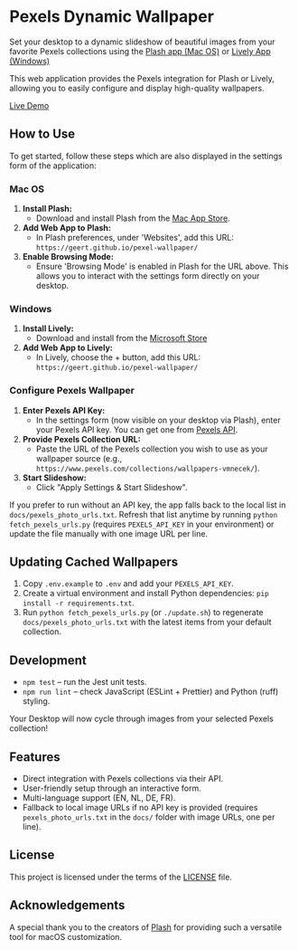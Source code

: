 # Pexels Dynamic Wallpaper

Set your desktop to a dynamic slideshow of beautiful images from your favorite Pexels collections using the [Plash app (Mac OS)](https://apps.apple.com/us/app/plash/id1494023538) or [Lively App (Windows)](https://apps.microsoft.com/detail/9NTM2QC6QWS7)

This web application provides the Pexels integration for Plash or Lively, allowing you to easily configure and display high-quality wallpapers.

[Live Demo](https://geert.github.io/pexel-wallpaper/)

## How to Use

To get started, follow these steps which are also displayed in the settings form of the application:

### Mac OS
1.  **Install Plash:**
    *   Download and install Plash from the [Mac App Store](https://apps.apple.com/us/app/plash/id1494023538).
2.  **Add Web App to Plash:**
    *   In Plash preferences, under 'Websites', add this URL: `https://geert.github.io/pexel-wallpaper/`
3.  **Enable Browsing Mode:**
    *   Ensure 'Browsing Mode' is enabled in Plash for the URL above. This allows you to interact with the settings form directly on your desktop.

### Windows
1. **Install Lively:**
   *  Download and install from the [Microsoft Store](https://apps.microsoft.com/detail/9NTM2QC6QWS7)
2. **Add Web App to Lively:**
   *  In Lively, choose the + button, add this URL: `https://geert.github.io/pexel-wallpaper/`

### Configure Pexels Wallpaper
1.  **Enter Pexels API Key:**
    *   In the settings form (now visible on your desktop via Plash), enter your Pexels API key. You can get one from [Pexels API](https://www.pexels.com/api/key/).
2.  **Provide Pexels Collection URL:**
    *   Paste the URL of the Pexels collection you wish to use as your wallpaper source (e.g., `https://www.pexels.com/collections/wallpapers-vmnecek/`).
3.  **Start Slideshow:**
    *   Click "Apply Settings & Start Slideshow".

If you prefer to run without an API key, the app falls back to the local list in `docs/pexels_photo_urls.txt`. Refresh that list anytime by running `python fetch_pexels_urls.py` (requires `PEXELS_API_KEY` in your environment) or update the file manually with one image URL per line.

## Updating Cached Wallpapers

1. Copy `.env.example` to `.env` and add your `PEXELS_API_KEY`.
2. Create a virtual environment and install Python dependencies: `pip install -r requirements.txt`.
3. Run `python fetch_pexels_urls.py` (or `./update.sh`) to regenerate `docs/pexels_photo_urls.txt` with the latest items from your default collection.

## Development

- `npm test` – run the Jest unit tests.
- `npm run lint` – check JavaScript (ESLint + Prettier) and Python (ruff) styling.

Your Desktop will now cycle through images from your selected Pexels collection!

## Features

*   Direct integration with Pexels collections via their API.
*   User-friendly setup through an interactive form.
*   Multi-language support (EN, NL, DE, FR).
*   Fallback to local image URLs if no API key is provided (requires `pexels_photo_urls.txt` in the `docs/` folder with image URLs, one per line).

## License

This project is licensed under the terms of the [LICENSE](LICENSE) file.

## Acknowledgements

A special thank you to the creators of [Plash](https://sindresorhus.com/plash) for providing such a versatile tool for macOS customization.
